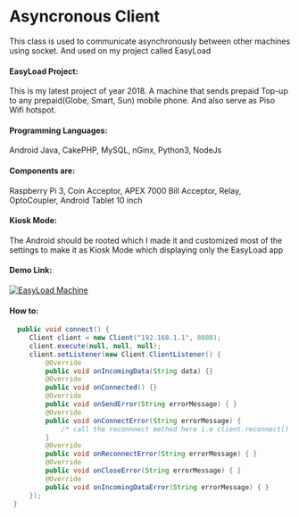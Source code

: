 # Asyncronous Client
This class is used to communicate asynchronously between other machines using socket. And used on my project called EasyLoad

#### EasyLoad Project:
This is my latest project of year 2018. 
A machine that sends prepaid Top-up to any prepaid(Globe, Smart, Sun) mobile phone. And also serve  as Piso Wifi hotspot.

#### Programming Languages:
Android Java, CakePHP, MySQL, nGinx, Python3, NodeJs

#### Components are: 
Raspberry Pi 3,  Coin Acceptor, APEX 7000 Bill Acceptor, Relay, OptoCoupler,  Android Tablet 10 inch

#### Kiosk Mode:
The Android should be rooted which I made it and customized most of the settings to make it as Kiosk Mode 
which displaying only the EasyLoad app

#### Demo Link:
[![EasyLoad Machine](https://goo.gl/hnvpDJ)](http://www.youtube.com/watch?v=MmLp7KN3-MI)


#### How to:

   ```java
     public void connect() {
        Client client = new Client("192.168.1.1", 8080);
        client.execute(null, null, null);
        client.setListener(new Client.ClientListener() {
            @Override
            public void onIncomingData(String data) {}
            @Override
            public void onConnected() {}
            @Override
            public void onSendError(String errorMessage) { }
            @Override
            public void onConnectError(String errorMessage) {
                /* call the reconnnect method here i.e client.reconnect() */
            }
            @Override
            public void onReconnectError(String errorMessage) { }
            @Override
            public void onCloseError(String errorMessage) { }
            @Override
            public void onIncomingDataError(String errorMessage) { }
        });
    }

